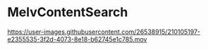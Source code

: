 # MelvContentSearch

https://user-images.githubusercontent.com/26538915/210105197-e2355535-3f2d-4073-8e18-b62745e1c785.mov

